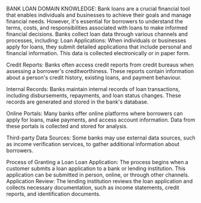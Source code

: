
 BANK LOAN DOMAIN KNOWLEDGE:
Bank loans are a crucial financial tool that enables individuals and businesses to achieve their goals and manage financial needs. However, it's essential for borrowers to understand the terms, costs, and responsibilities associated with loans to make informed financial decisions.
Banks collect loan data through various channels and processes, including:
Loan Applications: When individuals or businesses apply for loans, they submit detailed applications that include personal and financial information. This data is collected electronically or in paper form.

Credit Reports: Banks often access credit reports from credit bureaus when assessing a borrower's creditworthiness. These reports contain information about a person's credit history, existing loans, and payment behaviour.

Internal Records: Banks maintain internal records of loan transactions, including disbursements, repayments, and loan status changes. These records are generated and stored in the bank's database.

Online Portals: Many banks offer online platforms where borrowers can apply for loans, make payments, and access account information. Data from these portals is collected and stored for analysis.

Third-party Data Sources: Some banks may use external data sources, such as income verification services, to gather additional information about borrowers.

Process of Granting a Loan
Loan Application:
The process begins when a customer submits a loan application to a bank or lending institution. This application can be submitted in person, online, or through other channels.
Application Review:
The lending institution reviews the loan application and collects necessary documentation, such as income statements, credit reports, and identification documents.
